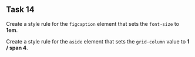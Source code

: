 ## Task 14
Create a style rule for the `figcaption` element that sets the `font-size` to **1em**.
 
Create a style rule for the `aside` element that sets the `grid-column` value to **1 / span 4**.